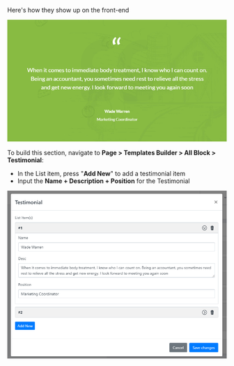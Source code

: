 Here's how they show up on the front-end

![](/assets/images/testimonial/1ed9bee1c92caef89742ff3810e02965.png)

To build this section, navigate to **Page &gt; Templates Builder &gt; All Block &gt; Testimonial**:

- In the List item, press "**Add New**" to add a testimonial item
- Input the **Name + Description + Position** for the Testimonial
 
![](/assets/images/testimonial/3a7eaf249bfe23a08220a30c7112bfc6.png)